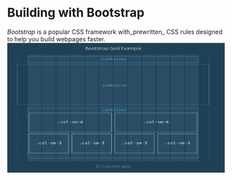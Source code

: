 # Building with Bootstrap

_Bootstrap_ is a popular CSS framework with_prewritten_ CSS rules designed to help you build webpages faster.![](/jquery/bootstrap.png)

